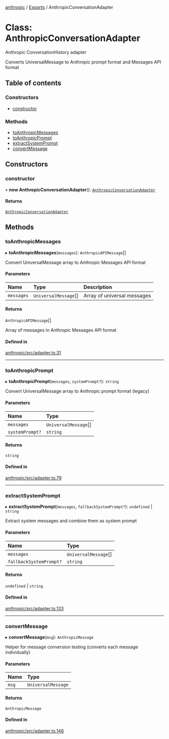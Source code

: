 <!-- 
 ⚠️  AUTO-GENERATED FILE - DO NOT EDIT MANUALLY
 This file is automatically generated by scripts/docs-generator.js
 To make changes, edit the source TypeScript files or update the generator script
-->

[anthropic](../../) / [Exports](../modules) / AnthropicConversationAdapter

# Class: AnthropicConversationAdapter

Anthropic ConversationHistory adapter

Converts UniversalMessage to Anthropic prompt format and Messages API format

## Table of contents

### Constructors

- [constructor](AnthropicConversationAdapter#constructor)

### Methods

- [toAnthropicMessages](AnthropicConversationAdapter#toanthropicmessages)
- [toAnthropicPrompt](AnthropicConversationAdapter#toanthropicprompt)
- [extractSystemPrompt](AnthropicConversationAdapter#extractsystemprompt)
- [convertMessage](AnthropicConversationAdapter#convertmessage)

## Constructors

### constructor

• **new AnthropicConversationAdapter**(): [`AnthropicConversationAdapter`](AnthropicConversationAdapter)

#### Returns

[`AnthropicConversationAdapter`](AnthropicConversationAdapter)

## Methods

### toAnthropicMessages

▸ **toAnthropicMessages**(`messages`): `AnthropicAPIMessage`[]

Convert UniversalMessage array to Anthropic Messages API format

#### Parameters

| Name | Type | Description |
| :------ | :------ | :------ |
| `messages` | `UniversalMessage`[] | Array of universal messages |

#### Returns

`AnthropicAPIMessage`[]

Array of messages in Anthropic Messages API format

#### Defined in

[anthropic/src/adapter.ts:31](https://github.com/woojubb/robota/blob/cb1bdf4e9982efe5a4622cbb23e0f1ae10892662/packages/anthropic/src/adapter.ts#L31)

___

### toAnthropicPrompt

▸ **toAnthropicPrompt**(`messages`, `systemPrompt?`): `string`

Convert UniversalMessage array to Anthropic prompt format (legacy)

#### Parameters

| Name | Type |
| :------ | :------ |
| `messages` | `UniversalMessage`[] |
| `systemPrompt?` | `string` |

#### Returns

`string`

#### Defined in

[anthropic/src/adapter.ts:79](https://github.com/woojubb/robota/blob/cb1bdf4e9982efe5a4622cbb23e0f1ae10892662/packages/anthropic/src/adapter.ts#L79)

___

### extractSystemPrompt

▸ **extractSystemPrompt**(`messages`, `fallbackSystemPrompt?`): `undefined` \| `string`

Extract system messages and combine them as system prompt

#### Parameters

| Name | Type |
| :------ | :------ |
| `messages` | `UniversalMessage`[] |
| `fallbackSystemPrompt?` | `string` |

#### Returns

`undefined` \| `string`

#### Defined in

[anthropic/src/adapter.ts:133](https://github.com/woojubb/robota/blob/cb1bdf4e9982efe5a4622cbb23e0f1ae10892662/packages/anthropic/src/adapter.ts#L133)

___

### convertMessage

▸ **convertMessage**(`msg`): `AnthropicMessage`

Helper for message conversion testing (converts each message individually)

#### Parameters

| Name | Type |
| :------ | :------ |
| `msg` | `UniversalMessage` |

#### Returns

`AnthropicMessage`

#### Defined in

[anthropic/src/adapter.ts:146](https://github.com/woojubb/robota/blob/cb1bdf4e9982efe5a4622cbb23e0f1ae10892662/packages/anthropic/src/adapter.ts#L146)
